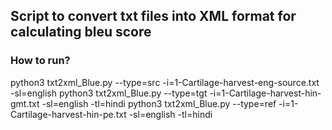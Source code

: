 ## Script to convert txt files into XML format for calculating bleu score


### How to run?

   python3 txt2xml_Blue.py --type=src -i=1-Cartilage-harvest-eng-source.txt -sl=english
   python3 txt2xml_Blue.py --type=tgt -i=1-Cartilage-harvest-hin-gmt.txt -sl=english -tl=hindi 
   python3 txt2xml_Blue.py --type=ref -i=1-Cartilage-harvest-hin-pe.txt -sl=english -tl=hindi 
